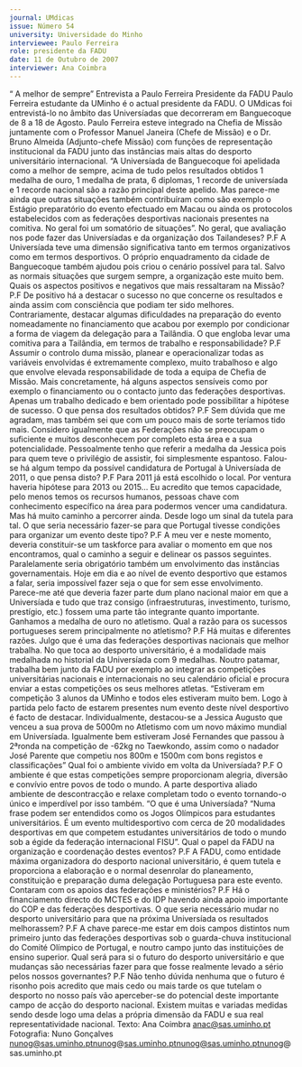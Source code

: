 ```yaml
---
journal: UMdicas
issue: Número 54
university: Universidade do Minho
interviewee: Paulo Ferreira
role: presidente da FADU
date: 11 de Outubro de 2007
interviewer: Ana Coimbra
---
```


“ A melhor de sempre”
Entrevista a Paulo Ferreira Presidente da FADU
Paulo Ferreira estudante da UMinho é o actual presidente da FADU. O UMdicas foi entrevistá-lo no âmbito das Universíadas que decorreram em Banguecoque de 8 a 18 de
Agosto. Paulo Ferreira esteve integrado na Chefia de Missão juntamente com o Professor Manuel Janeira (Chefe de Missão) e o Dr. Bruno Almeida (Adjunto-chefe Missão)
com funções de representação institucional da FADU junto das instâncias mais altas do desporto universitário internacional.
“A Universíada de Banguecoque foi apelidada
como a melhor de sempre, acima de tudo pelos
resultados obtidos 1 medalha de ouro, 1 medalha
de prata, 6 diplomas, 1 recorde de universíada e 1
recorde nacional são a razão principal deste
apelido. Mas parece-me ainda que outras
situações também contribuíram como são
exemplo o Estágio preparatório do evento
efectuado em Macau ou ainda os protocolos
estabelecidos com as federações desportivas
nacionais presentes na comitiva. No geral foi um
somatório de situações”.
No geral, que avaliação nos pode fazer das
Universíadas e da organização dos Tailandeses?
P.F A Universíada teve uma dimensão significativa
tanto em termos organizativos como em termos
desportivos. O próprio enquadramento da cidade de
Banguecoque também ajudou pois criou o cenário
possível para tal. Salvo as normais situações que
surgem sempre, a organização este muito bem.
Quais os aspectos positivos e negativos que mais
ressaltaram na Missão?
P.F De positivo há a destacar o sucesso no que
concerne os resultados e ainda assim com
consciência que podiam ter sido melhores.
Contrariamente, destacar algumas dificuldades na
preparação do evento nomeadamente no
financiamento que acabou por exemplo por
condicionar a forma de viagem da delegação para a
Tailândia.
O que engloba levar uma comitiva para a Tailândia,
em termos de trabalho e responsabilidade?
P.F Assumir o controlo duma missão, planear e
operacionalizar todas as variáveis envolvidas é
extremamente complexo, muito trabalhoso e algo que
envolve elevada responsabilidade de toda a equipa de
Chefia de Missão. Mais concretamente, há alguns
aspectos sensíveis como por exemplo o
financiamento ou o contacto junto das federações
desportivas. Apenas um trabalho dedicado e bem
orientado pode possibilitar a hipótese de sucesso.
O que pensa dos resultados obtidos?
P.F Sem dúvida que me agradam, mas também sei
que com um pouco mais de sorte teríamos tido mais.
Considero igualmente que as Federações não se
preocupam o suficiente e muitos desconhecem por
completo esta área e a sua potencialidade.
Pessoalmente tenho que referir a medalha da Jessica
pois para quem teve o privilégio de assistir, foi
simplesmente espantoso.
Falou-se há algum tempo da possível candidatura
de Portugal à Universíada de 2011, o que pensa
disto?
P.F Para 2011 já está escolhido o local. Por ventura
haveria hipótese para 2013 ou 2015… Eu acredito que
temos capacidade, pelo menos temos os recursos
humanos, pessoas chave com conhecimento
específico na área para podermos vencer uma
candidatura. Mas há muito caminho a percorrer ainda.
Desde logo um sinal da tutela para tal.
O que seria necessário fazer-se para que Portugal
tivesse condições para organizar um evento deste
tipo?
P.F A meu ver e neste momento, deveria constituir-se
um taskforce para avaliar o momento em que nos
encontramos, qual o caminho a seguir e delinear os
passos seguintes. Paralelamente seria obrigatório
também um envolvimento das instâncias
governamentais. Hoje em dia e ao nível de evento
desportivo que estamos a falar, seria impossível fazer
seja o que for sem esse envolvimento. Parece-me até
que deveria fazer parte dum plano nacional maior em
que a Universíada e tudo que traz consigo (infraestruturas, investimento, turismo, prestígio, etc.)
fossem uma parte tão integrante quanto importante.
Ganhamos a medalha de ouro no atletismo. Qual a
razão para os sucessos portugueses serem
principalmente no atletismo?
P.F Há muitas e diferentes razões. Julgo que é uma
das federações desportivas nacionais que melhor
trabalha. No que toca ao desporto universitário, é a
modalidade mais medalhada no historial da
Universíada com 9 medalhas. Noutro patamar,
trabalha bem junto da FADU por exemplo ao integrar
as competições universitárias nacionais e
internacionais no seu calendário oficial e procura
enviar a estas competições os seus melhores atletas.
“Estiveram em competição 3 alunos da UMinho e
todos eles estiveram muito bem. Logo à partida
pelo facto de estarem presentes num evento deste
nível desportivo é facto de destacar.
Individualmente, destacou-se a Jessica Augusto
que venceu a sua prova de 5000m no Atletismo
com um novo máximo mundial em Universíada.
Igualmente bem estiveram José Fernandes que
passou à 2ªronda na competição de -62kg no
Taewkondo, assim como o nadador José Parente
que competiu nos 800m e 1500m com bons
registos e classificações”
Qual foi o ambiente vivido em volta da
Universíada?
P.F O ambiente é que estas competições sempre
proporcionam alegria, diversão e convívio entre
povos de todo o mundo. A parte desportiva aliado
ambiente de descontracção e relaxe completam todo
o evento tornando-o único e imperdível por isso
também.
“O que é uma Universíada? “Numa frase podem
ser entendidos como os Jogos Olímpicos para
estudantes universitários. É um evento multidesportivo com cerca de 20 modalidades
desportivas em que competem estudantes
universitários de todo o mundo sob a égide da
federação internacional FISU”.
Qual o papel da FADU na organização e
coordenação destes eventos?
P.F A FADU, como entidade máxima organizadora do
desporto nacional universitário, é quem tutela e
proporciona a elaboração e o normal desenrolar do
planeamento, constituição e preparação duma
delegação Portuguesa para este evento.
Contaram com os apoios das federações e
ministérios?
P.F Há o financiamento directo do MCTES e do IDP
havendo ainda apoio importante do COP e das
federações desportivas.
O que seria necessário mudar no desporto
universitário para que na próxima Universíada os
resultados melhorassem?
P.F A chave parece-me estar em dois campos
distintos num primeiro junto das federações
desportivas sob o guarda-chuva institucional do
Comité Olímpico de Portugal, e noutro campo junto
das instituições de ensino superior.
Qual será para si o futuro do desporto
universitário e que mudanças são necessárias
fazer para que fosse realmente levado a sério
pelos nossos governantes?
P.F Não tenho dúvida nenhuma que o futuro é risonho
pois acredito que mais cedo ou mais tarde os que
tutelam o desporto no nosso país vão aperceber-se do
potencial deste importante campo de acção do
desporto nacional. Existem muitas e variadas medidas
sendo desde logo uma delas a própria dimensão da
FADU e sua real representatividade nacional.
Texto: Ana Coimbra
anac@sas.uminho.pt
Fotografia: Nuno Gonçalves
nunog@sas.uminho.ptnunog@sas.uminho.ptnunog@sas.uminho.ptnunog@sas.uminho.pt